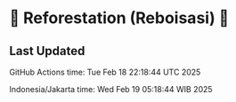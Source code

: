 
# 🌳 Reforestation (Reboisasi) 🌲

## Last Updated

GitHub Actions time: Tue Feb 18 22:18:44 UTC 2025

Indonesia/Jakarta time: Wed Feb 19 05:18:44 WIB 2025
